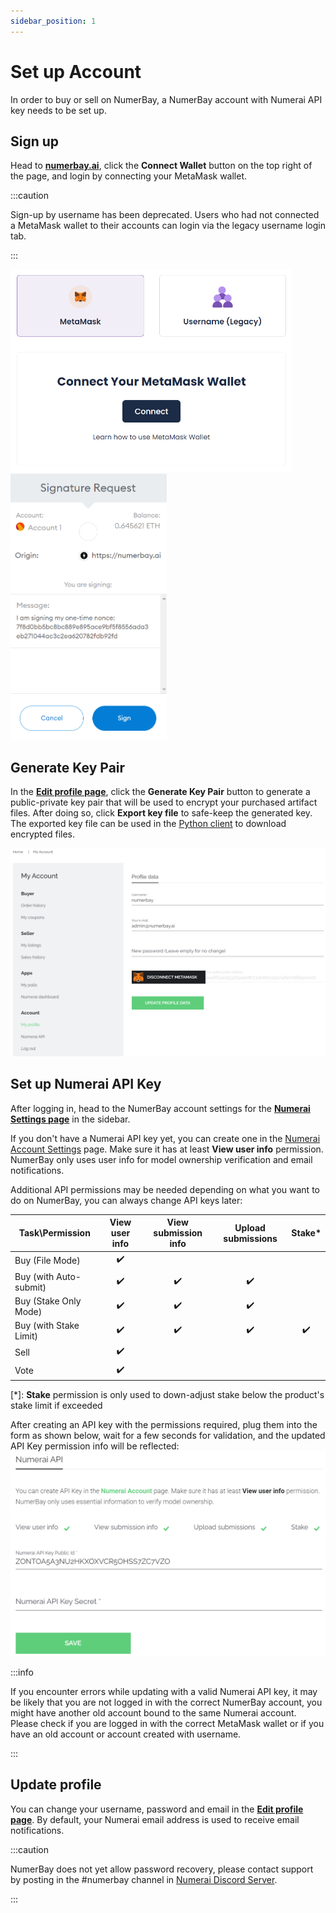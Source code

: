 ```yaml
---
sidebar_position: 1
---
```


# Set up Account

In order to buy or sell on NumerBay, a NumerBay account with Numerai API key needs to be set up.

## Sign up

Head to **[numerbay.ai](https://numerbay.ai)**, click the **Connect Wallet** button on the top right of the page, and login by connecting your MetaMask wallet.

:::caution

Sign-up by username has been deprecated. Users who had not connected a MetaMask wallet to their accounts can login via the legacy username login tab.

:::

<img alt="Sign up MetaMask" src="/img/tutorial/signUpMetaMask.png" width="450"/>
<img alt="Sign up MetaMask Sign" src="/img/tutorial/signUpMetaMaskSign.png" width="250"/>

## Generate Key Pair
In the **[Edit profile page](https://numerbay.ai/account)**, click the **Generate Key Pair** button to generate a public-private key pair that will be used to encrypt your purchased artifact files.
After doing so, click **Export key file** to safe-keep the generated key. The exported key file can be used in the [Python client](/docs/tutorial-extras/api-automation) to download encrypted files.

![Profile](/img/tutorial/profile.png)


## Set up Numerai API Key

After logging in, head to the NumerBay account settings for the **[Numerai Settings page](https://numerbay.ai/numerai-settings)** in the sidebar.

If you don't have a Numerai API key yet, you can create one in the [Numerai Account Settings](https://numer.ai/account) page. Make sure it has at least **View user info** permission. NumerBay only uses user info for model ownership verification and email notifications.

Additional API permissions may be needed depending on what you want to do on NumerBay, you can always change API keys later:

| Task\Permission         |    View user info    | View submission info |  Upload submissions  |        Stake*        |
| ----------------------- | :------------------: | :------------------: | :------------------: | :------------------: |
| Buy (File Mode)         | :heavy_check_mark:   |                      |                      |                      |
| Buy (with Auto-submit)  | :heavy_check_mark:   | :heavy_check_mark:   | :heavy_check_mark:   |                      |
| Buy (Stake Only Mode)   | :heavy_check_mark:   | :heavy_check_mark:   | :heavy_check_mark:   |                      |
| Buy (with Stake Limit)  | :heavy_check_mark:   | :heavy_check_mark:   | :heavy_check_mark:   |  :heavy_check_mark:  |
| Sell                    | :heavy_check_mark:   |                      |                      |                      |
| Vote                    | :heavy_check_mark:   |                      |                      |                      |

[*]: **Stake** permission is only used to down-adjust stake below the product's stake limit if exceeded

After creating an API key with the permissions required, plug them into the form as shown below, wait for a few seconds for validation, and the updated API Key permission info will be reflected:
![Numerai API Key](/img/tutorial/numeraiApiKey.png)

:::info

If you encounter errors while updating with a valid Numerai API key, it may be likely that you are not logged in with the correct NumerBay account, you might have another old account bound to the same Numerai account. 
Please check if you are logged in with the correct MetaMask wallet or if you have an old account or account created with username.

:::


## Update profile
You can change your username, password and email in the **[Edit profile page](https://numerbay.ai/account)**. By default, your Numerai email address is used to receive email notifications.

:::caution

NumerBay does not yet allow password recovery, please contact support by posting in the #numerbay channel in [Numerai Discord Server](https://discord.gg/numerai).

:::
